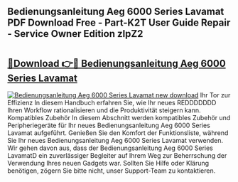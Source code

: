 ## Bedienungsanleitung Aeg 6000 Series Lavamat PDF Download Free - Part-K2T User Guide Repair - Service Owner Edition zIpZ2

# <h2><a href="http://df3f1ni.blite.top/?on=Bedienungsanleitung+Aeg+6000+Series+Lavamat">🔗Download 👉🔴 Bedienungsanleitung Aeg 6000 Series Lavamat</a></h2>

[![Bedienungsanleitung Aeg 6000 Series Lavamat new download](https://i.imgur.com/lujVjoI.png)](http://df3f1ni.blite.top/?on=Bedienungsanleitung+Aeg+6000+Series+Lavamat)
Ihr Tor zur Effizienz In diesem Handbuch erfahren Sie, wie Ihr neues REDDDDDDD Ihren Workflow rationalisieren und die Produktivität steigern kann. Kompatibles Zubehör In diesem Abschnitt werden kompatibles Zubehör und Peripheriegeräte für Ihr neues Bedienungsanleitung Aeg 6000 Series Lavamat aufgeführt. Genießen Sie den Komfort der Funktionsliste, während Sie Ihr neues Bedienungsanleitung Aeg 6000 Series Lavamat verwenden. Wir gehen davon aus, dass der Bedienungsanleitung Aeg 6000 Series LavamatD ein zuverlässiger Begleiter auf Ihrem Weg zur Beherrschung der Verwendung Ihres neuen Gadgets war. Sollten Sie Hilfe oder Klärung benötigen, zögern Sie bitte nicht, unser Support-Team zu kontaktieren.
